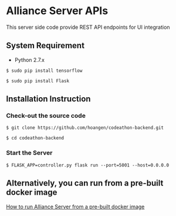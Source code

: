 # Alliance Server APIs
This server side code provide REST API endpoints for UI integration

## System Requirement
* Python 2.7.x
```
$ sudo pip install tensorflow
```

```
$ sudo pip install Flask
```

## Installation Instruction
### Check-out the source code
```
$ git clone https://github.com/hoangen/codeathon-backend.git
```

```
$ cd codeathon-backend
```

### Start the Server
```
$ FLASK_APP=controller.py flask run --port=5001 --host=0.0.0.0
```

## Alternatively, you can run from a pre-built docker image

[How to run Alliance Server from a pre-built docker image](https://github.com/hoangen/codeathon-backend/wiki/How-to-Run-Alliance-Server-from-a-Pre-built-Docker-Image)
